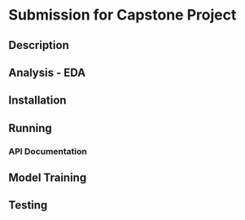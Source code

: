 # Submission for Capstone Project

## Description

## Analysis - EDA

## Installation

## Running

### API Documentation

## Model Training

## Testing